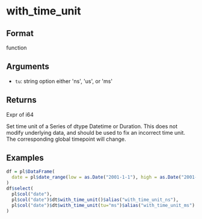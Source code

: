 # with_time_unit

## Format

function

## Arguments

- `tu`: string option either 'ns', 'us', or 'ms'

## Returns

Expr of i64

Set time unit of a Series of dtype Datetime or Duration. This does not modify underlying data, and should be used to fix an incorrect time unit. The corresponding global timepoint will change.

## Examples

```r
df = pl$DataFrame(
  date = pl$date_range(low = as.Date("2001-1-1"), high = as.Date("2001-1-3"), interval = "1d")
)
df$select(
  pl$col("date"),
  pl$col("date")$dt$with_time_unit()$alias("with_time_unit_ns"),
  pl$col("date")$dt$with_time_unit(tu="ms")$alias("with_time_unit_ms")
)
```